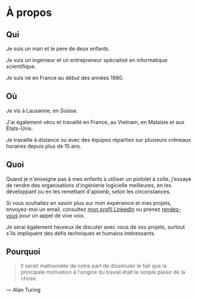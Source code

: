 # À propos

## Qui

Je suis un mari et le père de deux enfants.

Je suis un ingénieur et un entrepreneur spécialisé en informatique scientifique.

Je suis né en France au début des années 1980.

## Où
Je vis à Lausanne, en Suisse.

J'ai également vécu et travaillé en France, au Vietnam, en Malaisie et aux États-Unis.

Je travaille à distance ou avec des équipes réparties sur plusieurs créneaux horaires depuis plus de 15 ans.

## Quoi
Quand je n'enseigne pas à mes enfants à utiliser un pistolet à colle, j'essaye de rendre des organisations d'ingénierie logicielle meilleures, en les développant ou en les remettant d'aplomb, selon les circonstances.

Si vous souhaitez en savoir plus sur mon expérience et mes projets, envoyez-moi un email, consultez [mon profil LinkedIn](cv) ou prenez [rendez-vous](cal) pour un appel de vive voix.

Je serai également heureux de discuter avec vous de vos projets, surtout s'ils impliquent des défis techniques et humains intéressants.

## Pourquoi
> Il serait malhonnête de notre part de dissimuler le fait que la principale motivation à l'origine du travail était le simple plaisir de la chose.

― Alan Turing
